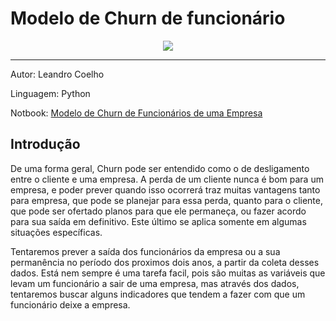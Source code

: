 # Modelo de Churn de funcionário
<p align="center">
<img src="https://raw.githubusercontent.com/LeandroCoelhos/Modelo_Churn_Funcionario/blob/main/data/Banner 6.png">
</p>

----

Autor: Leandro Coelho

Linguagem: Python

Notbook: [Modelo de Churn de Funcionários de uma Empresa](https://github.com/LeandroCoelhos/Modelo_Churn_Funcionario/blob/main/6%20Compei%C3%A7%C3%A3o%20Modelagem.ipynb)


Introdução
----
  De uma forma geral, Churn pode ser entendido como o de desligamento entre o cliente e uma empresa. 
  A perda de um cliente nunca é bom para um empresa, e poder prever quando isso ocorrerá traz muitas vantagens tanto para empresa, que pode se planejar para essa perda, quanto para o cliente, que pode ser ofertado planos para que ele permaneça, ou fazer acordo para sua saída em definitivo. Este último se aplica somente em algumas situações específicas.

  Tentaremos prever a saída dos funcionários da empresa ou a sua permanência no período dos proximos dois anos, a partir da coleta desses dados. Está nem sempre é uma tarefa facil, pois são muitas as variáveis que levam um funcionário a sair de uma empresa, mas através dos dados, tentaremos buscar alguns indicadores que tendem a fazer com que um funcionário deixe a empresa.
